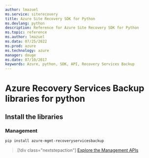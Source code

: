 ```yaml
---
author: lmazuel
ms.service: siterecovery
title: Azure Site Recovery SDK for Python
ms.devlang: python
description: Reference for Azure Site Recovery SDK for Python
ms.topic: reference
ms.author: lmazuel
ms.data: 07/25/2022
ms.prod: azure
ms.technology: azure
manager: douge
ms.date: 07/10/2017
keywords: Azure, python, SDK, API, Recovery Services Backup
---
```

# Azure Recovery Services Backup libraries for python

## Install the libraries


### Management

```bash
pip install azure-mgmt-recoveryservicesbackup
```
> [!div class="nextstepaction"]
> [Explore the Management APIs](/python/api/overview/azure/recoveryservicesbackup/management)